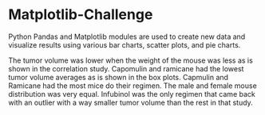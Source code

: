 # Matplotlib-Challenge

Python Pandas and Matplotlib modules are used to create new data and visualize results using various bar charts, scatter plots, and pie charts. 

The tumor volume was lower when the weight of the mouse was less as is shown in the correlation study.
Capomulin and ramicane had the lowest tumor volume averages as is shown in the box plots.
Capmulin and Ramicane had the most mice do their regimen. 
The male and female mouse distribution was very equal. 
Infubinol was the only regimen that came back with an outlier with a way smaller tumor volume than the rest in that study.
